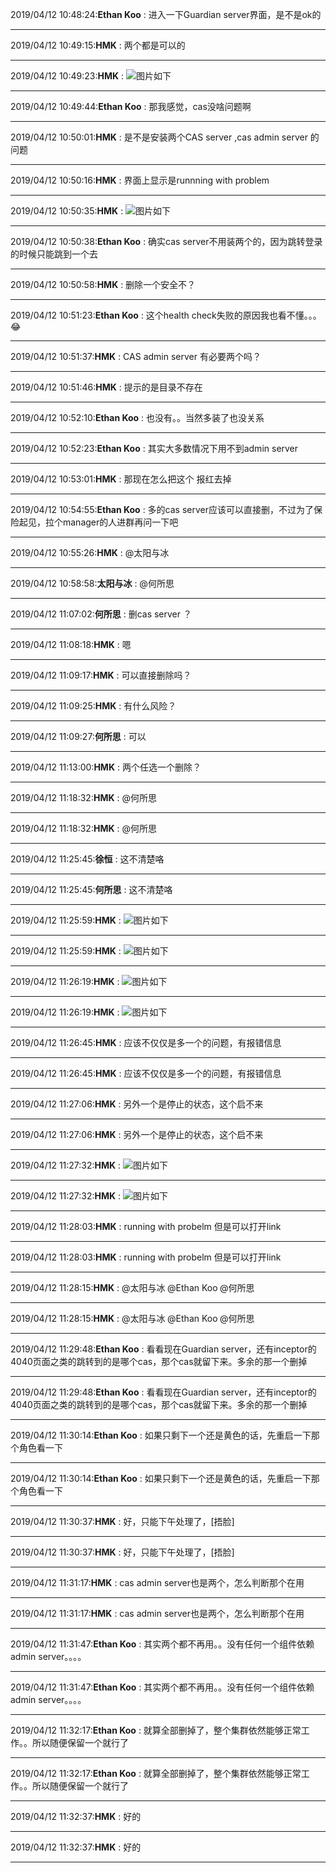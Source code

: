 2019/04/12 10:48:24:**Ethan Koo** : 进入一下Guardian server界面，是不是ok的
*************************************************************************************
2019/04/12 10:49:15:**HMK** : 两个都是可以的
*************************************************************************************
2019/04/12 10:49:23:**HMK** : ![图片如下](ATTACHMENT/1555037350.0352252.png)
*******************************************************************************
2019/04/12 10:49:44:**Ethan Koo** : 那我感觉，cas没啥问题啊
*************************************************************************************
2019/04/12 10:50:01:**HMK** : 是不是安装两个CAS server ,cas admin server 的问题
*************************************************************************************
2019/04/12 10:50:16:**HMK** : 界面上显示是runnning with problem
*************************************************************************************
2019/04/12 10:50:35:**HMK** : ![图片如下](ATTACHMENT/1555037422.264778.png)
*******************************************************************************
2019/04/12 10:50:38:**Ethan Koo** : 确实cas server不用装两个的，因为跳转登录的时候只能跳到一个去
*************************************************************************************
2019/04/12 10:50:58:**HMK** : 删除一个安全不？
*************************************************************************************
2019/04/12 10:51:23:**Ethan Koo** : 这个health check失败的原因我也看不懂。。。😂
*************************************************************************************
2019/04/12 10:51:37:**HMK** : CAS admin server 有必要两个吗？
*************************************************************************************
2019/04/12 10:51:46:**HMK** : 提示的是目录不存在
*************************************************************************************
2019/04/12 10:52:10:**Ethan Koo** : 也没有。。当然多装了也没关系
*************************************************************************************
2019/04/12 10:52:23:**Ethan Koo** : 其实大多数情况下用不到admin server
*************************************************************************************
2019/04/12 10:53:01:**HMK** : 那现在怎么把这个 报红去掉
*************************************************************************************
2019/04/12 10:54:55:**Ethan Koo** : 多的cas server应该可以直接删，不过为了保险起见，拉个manager的人进群再问一下吧
*************************************************************************************
2019/04/12 10:55:26:**HMK** : @太阳与冰 
*************************************************************************************
2019/04/12 10:58:58:**太阳与冰** : @何所思 
*************************************************************************************
2019/04/12 11:07:02:**何所思** : 删cas server  ？
*************************************************************************************
2019/04/12 11:08:18:**HMK** : 嗯
*************************************************************************************
2019/04/12 11:09:17:**HMK** : 可以直接删除吗？
*************************************************************************************
2019/04/12 11:09:25:**HMK** : 有什么风险？
*************************************************************************************
2019/04/12 11:09:27:**何所思** : 可以
*************************************************************************************
2019/04/12 11:13:00:**HMK** : 两个任选一个删除？
*************************************************************************************
2019/04/12 11:18:32:**HMK** : @何所思
*************************************************************************************
2019/04/12 11:18:32:**HMK** : @何所思
*************************************************************************************
2019/04/12 11:25:45:**徐恒** : 这不清楚咯
*************************************************************************************
2019/04/12 11:25:45:**何所思** : 这不清楚咯
*************************************************************************************
2019/04/12 11:25:59:**HMK** : ![图片如下](ATTACHMENT/1555039545.7454026.png)
*******************************************************************************
2019/04/12 11:25:59:**HMK** : ![图片如下](ATTACHMENT/1555039545.7363307.png)
*******************************************************************************
2019/04/12 11:26:19:**HMK** : ![图片如下](ATTACHMENT/1555039565.664813.png)
*******************************************************************************
2019/04/12 11:26:19:**HMK** : ![图片如下](ATTACHMENT/1555039565.700965.png)
*******************************************************************************
2019/04/12 11:26:45:**HMK** : 应该不仅仅是多一个的问题，有报错信息
*************************************************************************************
2019/04/12 11:26:45:**HMK** : 应该不仅仅是多一个的问题，有报错信息
*************************************************************************************
2019/04/12 11:27:06:**HMK** : 另外一个是停止的状态，这个启不来
*************************************************************************************
2019/04/12 11:27:06:**HMK** : 另外一个是停止的状态，这个启不来
*************************************************************************************
2019/04/12 11:27:32:**HMK** : ![图片如下](ATTACHMENT/1555039638.9930785.png)
*******************************************************************************
2019/04/12 11:27:32:**HMK** : ![图片如下](ATTACHMENT/1555039639.0862212.png)
*******************************************************************************
2019/04/12 11:28:03:**HMK** : running with probelm 但是可以打开link
*************************************************************************************
2019/04/12 11:28:03:**HMK** : running with probelm 但是可以打开link
*************************************************************************************
2019/04/12 11:28:15:**HMK** : @太阳与冰 @Ethan Koo @何所思
*************************************************************************************
2019/04/12 11:28:15:**HMK** : @太阳与冰 @Ethan Koo @何所思
*************************************************************************************
2019/04/12 11:29:48:**Ethan Koo** : 看看现在Guardian server，还有inceptor的4040页面之类的跳转到的是哪个cas，那个cas就留下来。多余的那一个删掉
*************************************************************************************
2019/04/12 11:29:48:**Ethan Koo** : 看看现在Guardian server，还有inceptor的4040页面之类的跳转到的是哪个cas，那个cas就留下来。多余的那一个删掉
*************************************************************************************
2019/04/12 11:30:14:**Ethan Koo** : 如果只剩下一个还是黄色的话，先重启一下那个角色看一下
*************************************************************************************
2019/04/12 11:30:14:**Ethan Koo** : 如果只剩下一个还是黄色的话，先重启一下那个角色看一下
*************************************************************************************
2019/04/12 11:30:37:**HMK** : 好，只能下午处理了，[捂脸]
*************************************************************************************
2019/04/12 11:30:37:**HMK** : 好，只能下午处理了，[捂脸]
*************************************************************************************
2019/04/12 11:31:17:**HMK** : cas admin server也是两个，怎么判断那个在用
*************************************************************************************
2019/04/12 11:31:17:**HMK** : cas admin server也是两个，怎么判断那个在用
*************************************************************************************
2019/04/12 11:31:47:**Ethan Koo** : 其实两个都不再用。。没有任何一个组件依赖admin server。。。。
*************************************************************************************
2019/04/12 11:31:47:**Ethan Koo** : 其实两个都不再用。。没有任何一个组件依赖admin server。。。。
*************************************************************************************
2019/04/12 11:32:17:**Ethan Koo** : 就算全部删掉了，整个集群依然能够正常工作。。所以随便保留一个就行了
*************************************************************************************
2019/04/12 11:32:17:**Ethan Koo** : 就算全部删掉了，整个集群依然能够正常工作。。所以随便保留一个就行了
*************************************************************************************
2019/04/12 11:32:37:**HMK** : 好的
*************************************************************************************
2019/04/12 11:32:37:**HMK** : 好的
*************************************************************************************
